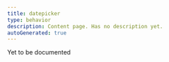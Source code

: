 ```yaml
---
title: datepicker
type: behavior
description: Content page. Has no description yet.
autoGenerated: true
---
```


Yet to be documented